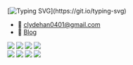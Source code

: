 [![Typing SVG](https://readme-typing-svg.demolab.com?font=Fira+Code&weight=300&pause=1000&color=00E94B&width=435&separator=%3C&lines=console.log(%22Hello%2C+world!%22);)](https://git.io/typing-svg)

- 📩 clydehan0401@gmail.com
- 📖 [Blog](https://velog.io/@clydehan/posts)


<div>
<img src="https://img.shields.io/badge/HTML5-E34F26?style=for-the-badge&logo=html5&logoColor=white" />
<img src="https://img.shields.io/badge/CSS3-1572B6?style=for-the-badge&logo=css3&logoColor=white" />
<img src="https://ziadoua.github.io/m3-Markdown-Badges/badges/Javascript/javascript3.svg" />
<img src="https://img.shields.io/badge/TypeScript-007ACC?style=for-the-badge&logo=typescript&logoColor=white" />
</div>

<div>
<img src="https://img.shields.io/badge/React-20232A?style=for-the-badge&logo=react&logoColor=61DAFB" />
<img src="https://img.shields.io/badge/next%20js-000000?style=for-the-badge&logo=nextdotjs&logoColor=white" />
<img src="https://img.shields.io/badge/Tailwind_CSS-38B2AC?style=for-the-badge&logo=tailwind-css&logoColor=white" />
<img src="https://img.shields.io/badge/styled--components-DB7093?style=for-the-badge&logo=styled-components&logoColor=white" />
</div>
